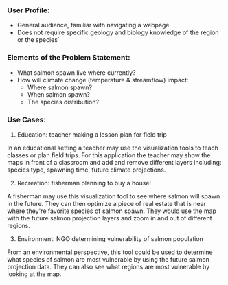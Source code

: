 
### User Profile:
- General audience, familiar with navigating a webpage
- Does not require specific geology and biology knowledge of the region or the species`


### Elements of the Problem Statement:
- What salmon spawn live where currently?
- How will climate change (temperature & streamflow) impact:
  * Where salmon spawn?
  * When salmon spawn?
  * The species distribution?

### Use Cases:
1. Education: teacher making a lesson plan for field trip

In an educational setting a teacher may use the visualization tools to teach classes or plan field trips. For this application the teacher may show the maps in front of a classroom and add and remove different layers including: species type, spawning time, future climate projections. 

2. Recreation: fisherman planning to buy a house!

A fisherman may use this visualization tool to see where salmon will spawn in the future. They can then optimize a piece of real estate that is near where they're favorite species of salmon spawn. They would use the map with the future salmon projection layers and zoom in and out of different regions.  

3. Environment: NGO determining vulnerability of salmon population

From an environmental perspective, this tool could be used to determine what species of salmon are most vulnerable by using the future salmon projection data. They can also see what regions are most vulnerable by looking at the map.

